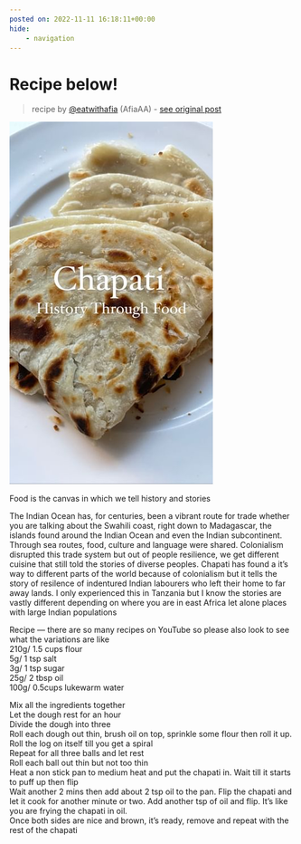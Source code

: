 ```yaml
---
posted on: 2022-11-11 16:18:11+00:00
hide:
    - navigation
---
```


# Recipe below! 

> recipe by [@eatwithafia](https://www.instagram.com/eatwithafia/) 
(AfiaAA) - [see original post](https://instagram.com/p/Ck07pVsN6pl)

![](../img/eatwithafia_11-11-2022_1611.png)

  
Food is the canvas in which we tell history and stories   
  
The Indian Ocean has, for centuries, been a vibrant route for trade whether you are talking about the Swahili coast, right down to Madagascar, the islands found around the Indian Ocean and even the Indian subcontinent. Through sea routes, food, culture and language were shared. Colonialism disrupted this trade system but out of people resilience, we get different cuisine that still told the stories of diverse peoples. Chapati has found a it’s way to different parts of the world because of colonialism but it tells the story of resilence of indentured Indian labourers who left their home to far away lands. I only experienced this in Tanzania but I know the stories are vastly different depending on where you are in east Africa let alone places with large Indian populations  
  
Recipe — there are so many recipes on YouTube so please also look to see what the variations are like   
210g/ 1.5 cups flour   
5g/ 1 tsp salt   
3g/ 1 tsp sugar  
25g/ 2 tbsp oil  
100g/ 0.5cups lukewarm water   
  
Mix all the ingredients together   
Let the dough rest for an hour  
Divide the dough into three  
Roll each dough out thin, brush oil on top, sprinkle some flour then roll it up. Roll the log on itself till you get a spiral   
Repeat for all three balls and let rest  
Roll each ball out thin but not too thin  
Heat a non stick pan to medium heat and put the chapati in. Wait till it starts to puff up then flip  
Wait another 2 mins then add about 2 tsp oil to the pan. Flip the chapati and let it cook for another minute or two. Add another tsp of oil and flip. It’s like you are frying the chapati in oil.   
Once both sides are nice and brown, it’s ready, remove and repeat with the rest of the chapati   